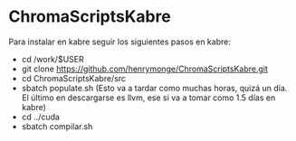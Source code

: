 # ChromaScriptsKabre

Para instalar en kabre seguir los siguientes pasos en kabre:
- cd /work/$USER
- git clone https://github.com/henrymonge/ChromaScriptsKabre.git
- cd ChromaScriptsKabre/src
- sbatch populate.sh    (Esto va a tardar como muchas horas, quizá un día. El último en descargarse es llvm, ese si va a tomar como 1.5 días en kabre)
- cd ../cuda
- sbatch compilar.sh
